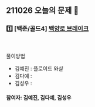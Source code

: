 ## 211026 오늘의 문제 📝
### 1️⃣ [백준/골드4] [백양로 브레이크](https://www.acmicpc.net/problem/11562) 
<br>

풀이방법  
- 김예진 : 플로이드 와샬
- 김다예 : 
- 김성우 :


#### 참여자: 김예진, 김다예, 김성우

